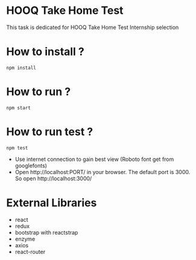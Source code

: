 # HOOQ Take Home Test

This task is dedicated for HOOQ Take Home Test Internship selection

# How to install ? 
```
npm install
```

# How to run ?
```
npm start
```

# How to run test ?
```
npm test
```

- Use internet connection to gain best view (Roboto font get from googlefonts)
- Open http://localhost:PORT/ in your browser. The default port is 3000. So open http://localhost:3000/

# External Libraries
- react
- redux
- bootstrap with reactstrap
- enzyme
- axios
- react-router